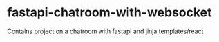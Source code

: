 # fastapi-chatroom-with-websocket
Contains project on a chatroom with fastapi and jinja templates/react
